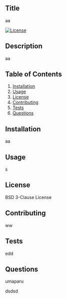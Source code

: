 
  ## Title
  aa  
  
  [![License](https://img.shields.io/badge/License-BSD%203--Clause-blue.svg)](https://opensource.org/licenses/BSD-3-Clause)
  
  ## Description 
  aa
  
  ## Table of Contents
  1. [Installation](#Installation)
  2. [Usage](#Usage)
  3. [License](#License)
  4. [Contributing](#Contributing)
  5. [Tests](#Tests)
  6. [Questions](#Questions)
  
  ## Installation
  aa
  ## Usage
  s
  ## License
 
  BSD 3-Clause License 
  ## Contributing
  ww
  ## Tests
  edd
  ## Questions
  umaparu

  dsdsd
  
